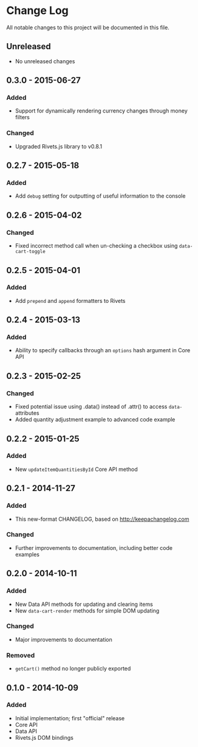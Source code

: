 # Change Log
All notable changes to this project will be documented in this file.

## Unreleased
- No unreleased changes

## 0.3.0 - 2015-06-27
### Added
- Support for dynamically rendering currency changes through money filters

### Changed
- Upgraded Rivets.js library to v0.8.1

## 0.2.7 - 2015-05-18
### Added
- Add `debug` setting for outputting of useful information to the console

## 0.2.6 - 2015-04-02
### Changed
- Fixed incorrect method call when un-checking a checkbox using `data-cart-toggle`

## 0.2.5 - 2015-04-01
### Added
- Add `prepend` and `append` formatters to Rivets

## 0.2.4 - 2015-03-13
### Added
- Ability to specify callbacks through an `options` hash argument in Core API

## 0.2.3 - 2015-02-25
### Changed
- Fixed potential issue using .data() instead of .attr() to access `data-` attributes
- Added quantity adjustment example to advanced code example

## 0.2.2 - 2015-01-25
### Added
- New `updateItemQuantitiesById` Core API method

## 0.2.1 - 2014-11-27
### Added
- This new-format CHANGELOG, based on http://keepachangelog.com

### Changed
- Further improvements to documentation, including better code examples

## 0.2.0 - 2014-10-11
### Added
- New Data API methods for updating and clearing items
- New `data-cart-render` methods for simple DOM updating

### Changed
- Major improvements to documentation

### Removed
- `getCart()` method no longer publicly exported

## 0.1.0 - 2014-10-09
### Added
- Initial implementation; first "official" release
- Core API
- Data API
- Rivets.js DOM bindings
